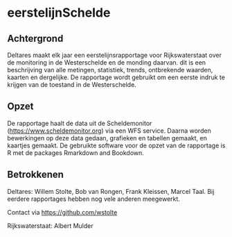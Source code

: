 # eerstelijnSchelde

## Achtergrond

Deltares maakt elk jaar een eerstelijnsrapportage voor Rijkswaterstaat over de monitoring in de Westerschelde en de monding daarvan. dit is een beschrijving van alle metingen, statistiek, trends, ontbrekende waarden, kaarten en dergelijke. De rapportage wordt gebruikt om een eerste indruk te krijgen van de toestand in de Westerschelde. 

## Opzet

De rapportage haalt de data uit de Scheldemonitor (https://www.scheldemonitor.org) via een WFS service. Daarna worden bewerkingen op deze data gedaan, grafieken en tabellen gemaakt, en kaartjes gemaakt. De gebruikte software voor de opzet van de rapportage is R met de packages Rmarkdown and Bookdown.

## Betrokkenen

Deltares: Willem Stolte, Bob van Rongen, Frank Kleissen, Marcel Taal. Bij eerdere rapportages hebben nog vele anderen meegewerkt.

Contact via https://github.com/wstolte

Rijkswaterstaat: Albert Mulder
